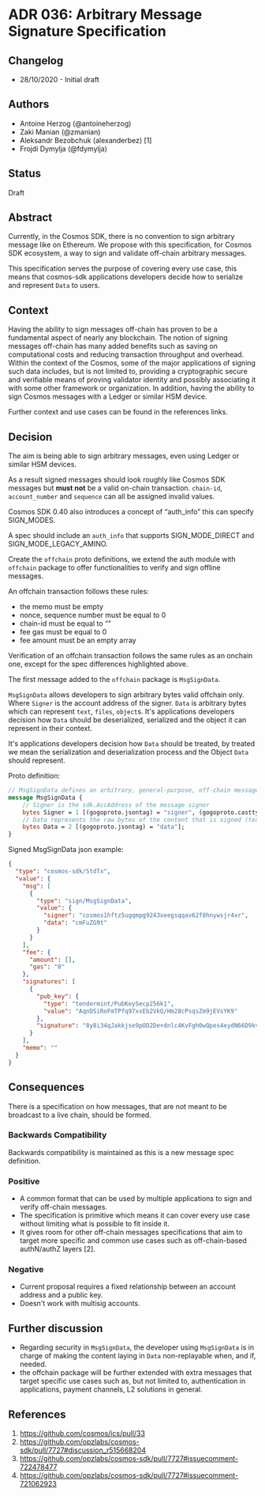 # ADR 036: Arbitrary Message Signature Specification

## Changelog

* 28/10/2020 - Initial draft

## Authors

* Antoine Herzog (@antoineherzog)
* Zaki Manian (@zmanian)
* Aleksandr Bezobchuk (alexanderbez) [1]
* Frojdi Dymylja (@fdymylja)

## Status

Draft

## Abstract

Currently, in the Cosmos SDK, there is no convention to sign arbitrary message like on Ethereum. We propose with this specification, for Cosmos SDK ecosystem, a way to sign and validate off-chain arbitrary messages.

This specification serves the purpose of covering every use case, this means that cosmos-sdk applications developers decide how to serialize and represent `Data` to users.

## Context

Having the ability to sign messages off-chain has proven to be a fundamental aspect of nearly any blockchain. The notion of signing messages off-chain has many added benefits such as saving on computational costs and reducing transaction throughput and overhead. Within the context of the Cosmos, some of the major applications of signing such data includes, but is not limited to, providing a cryptographic secure and verifiable means of proving validator identity and possibly associating it with some other framework or organization. In addition, having the ability to sign Cosmos messages with a Ledger or similar HSM device.

Further context and use cases can be found in the references links.

## Decision

The aim is being able to sign arbitrary messages, even using Ledger or similar HSM devices.

As a result signed messages should look roughly like Cosmos SDK messages but **must not** be a valid on-chain transaction. `chain-id`, `account_number` and `sequence` can all be assigned invalid values.

Cosmos SDK 0.40 also introduces a concept of “auth_info” this can specify SIGN_MODES.

A spec should include an `auth_info` that supports SIGN_MODE_DIRECT and SIGN_MODE_LEGACY_AMINO.

Create the `offchain` proto definitions, we extend the auth module with `offchain` package to offer functionalities to verify and sign offline messages.

An offchain transaction follows these rules:

* the memo must be empty
* nonce, sequence number must be equal to 0
* chain-id must be equal to “”
* fee gas must be equal to 0
* fee amount must be an empty array

Verification of an offchain transaction follows the same rules as an onchain one, except for the spec differences highlighted above.

The first message added to the `offchain` package is `MsgSignData`.

`MsgSignData` allows developers to sign arbitrary bytes valid offchain only. Where `Signer` is the account address of the signer. `Data` is arbitrary bytes which can represent `text`, `files`, `object`s. It's applications developers decision how `Data` should be deserialized, serialized and the object it can represent in their context.

It's applications developers decision how `Data` should be treated, by treated we mean the serialization and deserialization process and the Object `Data` should represent.

Proto definition:

```proto
// MsgSignData defines an arbitrary, general-purpose, off-chain message
message MsgSignData {
    // Signer is the sdk.AccAddress of the message signer
    bytes Signer = 1 [(gogoproto.jsontag) = "signer", (gogoproto.casttype) = "github.com/opzlabs/cosmos-sdk/types.AccAddress"];
    // Data represents the raw bytes of the content that is signed (text, json, etc)
    bytes Data = 2 [(gogoproto.jsontag) = "data"];
}
```

Signed MsgSignData json example:

```json
{
  "type": "cosmos-sdk/StdTx",
  "value": {
    "msg": [
      {
        "type": "sign/MsgSignData",
        "value": {
          "signer": "cosmos1hftz5ugqmpg9243xeegsqqav62f8hnywsjr4xr",
          "data": "cmFuZG9t"
        }
      }
    ],
    "fee": {
      "amount": [],
      "gas": "0"
    },
    "signatures": [
      {
        "pub_key": {
          "type": "tendermint/PubKeySecp256k1",
          "value": "AqnDSiRoFmTPfq97xxEb2VkQ/Hm28cPsqsZm9jEVsYK9"
        },
        "signature": "8y8i34qJakkjse9pOD2De+dnlc4KvFgh0wQpes4eydN66D9kv7cmCEouRrkka9tlW9cAkIL52ErB+6ye7X5aEg=="
      }
    ],
    "memo": ""
  }
}
```

## Consequences

There is a specification on how messages, that are not meant to be broadcast to a live chain, should be formed.

### Backwards Compatibility

Backwards compatibility is maintained as this is a new message spec definition.

### Positive

* A common format that can be used by multiple applications to sign and verify off-chain messages.
* The specification is primitive which means it can cover every use case without limiting what is possible to fit inside it.
* It gives room for other off-chain messages specifications that aim to target more specific and common use cases such as off-chain-based authN/authZ layers [2].

### Negative

* Current proposal requires a fixed relationship between an account address and a public key.
* Doesn't work with multisig accounts.

## Further discussion

* Regarding security in `MsgSignData`, the developer using `MsgSignData` is in charge of making the content laying in `Data` non-replayable when, and if, needed.
* the offchain package will be further extended with extra messages that target specific use cases such as, but not limited to, authentication in applications, payment channels, L2 solutions in general.

## References

1. https://github.com/cosmos/ics/pull/33
2. https://github.com/opzlabs/cosmos-sdk/pull/7727#discussion_r515668204
3. https://github.com/opzlabs/cosmos-sdk/pull/7727#issuecomment-722478477
4. https://github.com/opzlabs/cosmos-sdk/pull/7727#issuecomment-721062923
